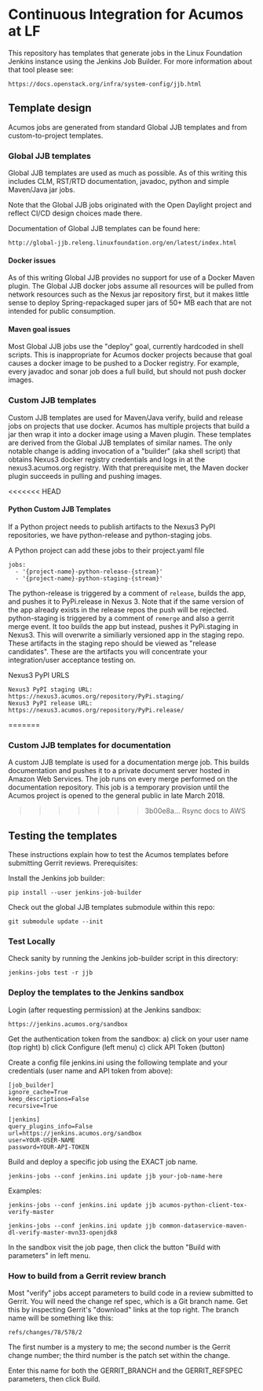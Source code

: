 # Continuous Integration for Acumos at LF

This repository has templates that generate jobs in the Linux Foundation Jenkins instance
using the Jenkins Job Builder.  For more information about that tool please see:

    https://docs.openstack.org/infra/system-config/jjb.html

## Template design

Acumos jobs are generated from standard Global JJB templates and from custom-to-project
templates.

### Global JJB templates

Global JJB templates are used as much as possible. As of this writing this includes
CLM, RST/RTD documentation, javadoc, python and simple Maven/Java jar jobs.

Note that the Global JJB jobs originated with the Open Daylight project and reflect
CI/CD design choices made there.

Documentation of Global JJB templates can be found here:

    http://global-jjb.releng.linuxfoundation.org/en/latest/index.html

#### Docker issues

As of this writing Global JJB provides no support for use of a Docker Maven plugin.
The Global JJB docker jobs assume all resources will be pulled from network resources such
as the Nexus jar repository first, but it makes little sense to deploy Spring-repackaged
super jars of 50+ MB each that are not intended for public consumption.

#### Maven goal issues

Most Global JJB jobs use the "deploy" goal, currently hardcoded in shell scripts.
This is inappropriate for Acumos docker projects because that goal causes a docker
image to be pushed to a Docker registry.  For example, every javadoc and sonar job
does a full build, but should not push docker images.

### Custom JJB templates

Custom JJB templates are used for Maven/Java verify, build and release jobs on
projects that use docker.  Acumos has multiple projects that build a jar then
wrap it into a docker image using a Maven plugin.  These templates are derived
from the Global JJB templates of similar names.  The only notable change is
adding invocation of a "builder" (aka shell script) that obtains Nexus3 docker
registry credentials and logs in at the nexus3.acumos.org registry.  With that
prerequisite met, the Maven docker plugin succeeds in pulling and pushing images.

<<<<<<< HEAD
#### Python Custom JJB Templates
If a Python project needs to publish artifacts to the Nexus3 PyPI repositories,
we have python-release and python-staging jobs.

A Python project can add these jobs to their project.yaml file

    jobs:
      - '{project-name}-python-release-{stream}'
      - '{project-name}-python-staging-{stream}'

The python-release is triggered by a comment of `release`, builds the app, and
pushes it to PyPi.release in Nexus 3.  Note that if the same version of the app
already exists in the release repos the push will be rejected. python-staging is
triggered by a comment of `remerge` and also a gerrit merge event.  It too
builds the app but instead, pushes it PyPi.staging in Nexus3.  This will
overwrite a similiarly versioned app in the staging repo.  These artifacts in
the staging repo should be viewed as "release candidates".  These are the
artifacts you will concentrate your integration/user acceptance testing on.

Nexus3 PyPI URLS

    Nexus3 PyPI staging URL: https://nexus3.acumos.org/repository/PyPi.staging/
    Nexus3 PyPI release URL: https://nexus3.acumos.org/repository/PyPi.release/
=======
### Custom JJB templates for documentation

A custom JJB template is used for a documentation merge job.  This builds documentation
and pushes it to a private document server hosted in Amazon Web Services.  The job runs
on every merge performed on the documentation repository.  This job is a temporary
provision until the Acumos project is opened to the general public in late March 2018.
>>>>>>> 3b00e8a... Rsync docs to AWS

## Testing the templates

These instructions explain how to test the Acumos templates before submitting Gerrit reviews.
Prerequisites:

Install the Jenkins job builder:

    pip install --user jenkins-job-builder

Check out the global JJB templates submodule within this repo:

    git submodule update --init

### Test Locally

Check sanity by running the Jenkins job-builder script in this directory:

    jenkins-jobs test -r jjb

### Deploy the templates to the Jenkins sandbox

Login (after requesting permission) at the Jenkins sandbox:

    https://jenkins.acumos.org/sandbox

Get the authentication token from the sandbox:
    a) click on your user name (top right)
    b) click Configure (left menu)
    c) click API Token (button)

Create a config file jenkins.ini using the following template and your credentials
(user name and API token from above):

    [job_builder]
    ignore_cache=True
    keep_descriptions=False
    recursive=True

    [jenkins]
    query_plugins_info=False
    url=https://jenkins.acumos.org/sandbox
    user=YOUR-USER-NAME
    password=YOUR-API-TOKEN

Build and deploy a specific job using the EXACT job name.

    jenkins-jobs --conf jenkins.ini update jjb your-job-name-here

Examples:

    jenkins-jobs --conf jenkins.ini update jjb acumos-python-client-tox-verify-master

    jenkins-jobs --conf jenkins.ini update jjb common-dataservice-maven-dl-verify-master-mvn33-openjdk8

In the sandbox visit the job page, then click the button "Build with parameters" in left menu.

### How to build from a Gerrit review branch

Most "verify" jobs accept parameters to build code in a review submitted to
Gerrit.  You will need the change ref spec, which is a Git branch name.  Get
this by inspecting Gerrit's "download" links at the top right.  The branch
name will be something like this:

	refs/changes/78/578/2

The first number is a mystery to me; the second number is the Gerrit change number;
the third number is the patch set within the change.

Enter this name for both the GERRIT_BRANCH and the GERRIT_REFSPEC parameters, then
click Build.
